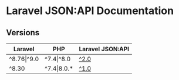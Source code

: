 # Laravel JSON:API Documentation

## Versions

| Laravel | PHP | Laravel JSON:API |
| --- | --- | --- |
| ^8.76\|^9.0 | ^7.4\|^8.0 | [^2.0](./2.0/getting-started/) |
| ^8.30 | ^7.4\|8.0.* | [^1.0](./1.0/getting-started/) |
